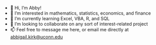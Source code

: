 - 👋 Hi, I’m Abby!
- 👀 I’m interested in mathematics, statistics, economics, and finance
- 🌱 I’m currently learning Excel, VBA, R, and SQL
- 💞️ I’m looking to collaborate on any sort of interest-related project
- 📫 Feel free to message me here, or email me directly at abbigail.kirk@uconn.edu 

<!---
aek016/aek016 is a ✨ special ✨ repository because its `README.md` (this file) appears on your GitHub profile.
You can click the Preview link to take a look at your changes.
--->
